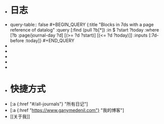 - # 日志
- query-table:: false
  #+BEGIN_QUERY
  {:title "Blocks in 7ds with a page reference of datalog"
   :query [:find (pull ?b[*])
         :in $ ?start ?today
         :where
         [?b :page/journal-day ?d]
         [(>= ?d ?start)]
         [(<= ?d ?today)]]
   :inputs [:7d-before :today]}
  #+END_QUERY
-
-
-
-
-
- # 快捷方式
- [:a {:href "#/all-journals"} "所有日记"]
- [:a {:href "https://www.ganymedenil.com"} "我的博客"]
- [[关于我]]